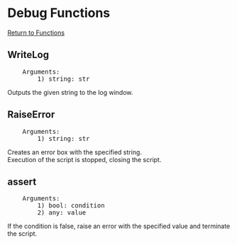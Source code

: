 ﻿# Debug Functions

[Return to Functions](./docs.html)

## WriteLog
<pre>
    Arguments:
        1) string: str
</pre>
Outputs the given string to the log window.

## RaiseError
<pre>
    Arguments:
        1) string: str
</pre>
Creates an error box with the specified string.\
Execution of the script is stopped, closing the script.

## assert
<pre>
    Arguments:
        1) bool: condition
        2) any: value
</pre>
If the condition is false, raise an error with the specified value and terminate the script.